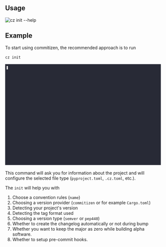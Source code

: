 ## Usage

![cz init --help](../images/cli_help/cz_init___help.svg)

## Example

To start using commitizen, the recommended approach is to run

```sh
cz init
```

![init](../images/init.gif)

This command will ask you for information about the project and will
configure the selected file type (`pyproject.toml`, `.cz.toml`, etc.).

The `init` will help you with

1. Choose a convention rules (`name`)
2. Choosing a version provider (`commitizen` or for example `Cargo.toml`)
3. Detecting your project's version
4. Detecting the tag format used
5. Choosing a version type (`semver` or `pep440`)
6. Whether to create the changelog automatically or not during bump
7. Whether you want to keep the major as zero while building alpha software.
8. Whether to setup pre-commit hooks.
